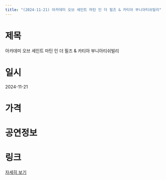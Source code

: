 ```yaml
---
title: "(2024-11-21) 아카데미 오브 세인트 마틴 인 더 필즈 & 카티아 부니아티쉬빌리"
---
```


# 제목
아카데미 오브 세인트 마틴 인 더 필즈 & 카티아 부니아티쉬빌리

# 일시
2024-11-21

# 가격


# 공연정보


# 링크
[자세히 보기](https://www.sac.or.kr/site/main/show/show_view?SN=60863, "https://www.sac.or.kr/site/main/show/show_view?SN=60863")
